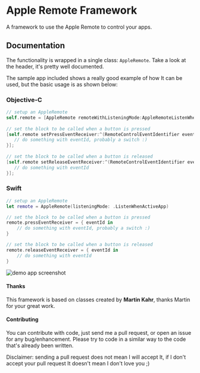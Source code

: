 # Apple Remote Framework

A framework to use the Apple Remote to control your apps.

## Documentation

The functionality is wrapped in a single class: `AppleRemote`. Take a look at the header, it's pretty well documented.

The sample app included shows a really good example of how It can be used, but the basic usage is as shown below:

### Objective-C

```objective-c
// setup an AppleRemote
self.remote = [AppleRemote remoteWithListeningMode:AppleRemoteListenWhenActiveApp];
    
// set the block to be called when a button is pressed
[self.remote setPressEventReceiver:^(RemoteControlEventIdentifier eventId) {
   // do something with eventId, probably a switch :)
}];
    
// set the block to be called when a button is released
[self.remote setReleaseEventReceiver:^(RemoteControlEventIdentifier eventId) {
   // do something with eventId
}];
```

### Swift

```swift
// setup an AppleRemote
let remote = AppleRemote(listeningMode: .ListenWhenActiveApp)

// set the block to be called when a button is pressed
remote.pressEventReceiver = { eventId in
    // do something with eventId, probably a switch :)
}

// set the block to be called when a button is released
remote.releaseEventReceiver = { eventId in
    // do something with eventId
}
```

![demo app screenshot](https://raw.github.com/insidegui/AppleRemoteFramework/master/screenshot.png)

#### Thanks

This framework is based on classes created by **Martin Kahr**, thanks Martin for your great work.

#### Contributing

You can contribute with code, just send me a pull request, or open an issue for any bug/enhancement. Please try to code in a similar way to the code that's already been written.

Disclaimer: sending a pull request does not mean I will accept It, if I don't accept your pull request It doesn't mean I don't love you ;)